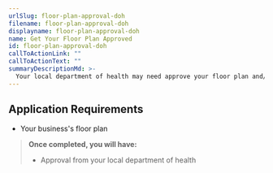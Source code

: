 ```yaml
---
urlSlug: floor-plan-approval-doh
filename: floor-plan-approval-doh
displayname: floor-plan-approval-doh
name: Get Your Floor Plan Approved
id: floor-plan-approval-doh
callToActionLink: ""
callToActionText: ""
summaryDescriptionMd: >-
  Your local department of health may need approve your floor plan and/or kitchen.
---
```


## Application Requirements

- Your business's floor plan

> **Once completed, you will have:**
>
> - Approval from your local department of health

